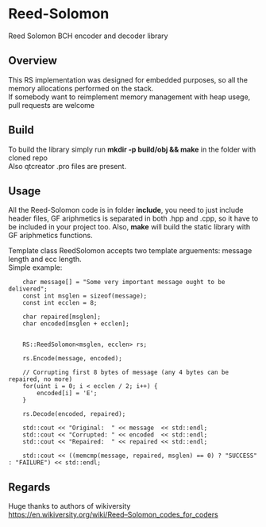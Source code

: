 # Reed-Solomon
Reed Solomon BCH encoder and decoder library

## Overview

This RS implementation was designed for embedded purposes, so all the memory allocations performed on the stack.<br>
If somebody want to reimplement memory management with heap usege, pull requests are welcome

## Build

To build the library simply run <b>mkdir -p build/obj && make</b> in the folder with cloned repo<br>
Also qtcreator .pro files are present.

## Usage

All the Reed-Solomon code is in folder **include**, you need to just include header files, GF ariphmetics is separated in both .hpp and .cpp, so it have to be included in your project too.
Also, **make** will build the static library with GF ariphmetics functions.

Template class ReedSolomon accepts two template arguements: message length and ecc length. <br>
Simple example: <br>
```
    char message[] = "Some very important message ought to be delivered";
    const int msglen = sizeof(message);
    const int ecclen = 8;
    
    char repaired[msglen];
    char encoded[msglen + ecclen];


    RS::ReedSolomon<msglen, ecclen> rs;

    rs.Encode(message, encoded);

    // Corrupting first 8 bytes of message (any 4 bytes can be repaired, no more)
    for(uint i = 0; i < ecclen / 2; i++) {
        encoded[i] = 'E';
    }

    rs.Decode(encoded, repaired);

    std::cout << "Original:  " << message  << std::endl;
    std::cout << "Corrupted: " << encoded  << std::endl;
    std::cout << "Repaired:  " << repaired << std::endl;

    std::cout << ((memcmp(message, repaired, msglen) == 0) ? "SUCCESS" : "FAILURE") << std::endl;
```

## Regards

Huge thanks to authors of wikiversity <br>
https://en.wikiversity.org/wiki/Reed–Solomon_codes_for_coders

